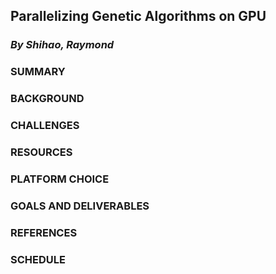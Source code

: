 ## Parallelizing Genetic Algorithms on GPU
### _By Shihao, Raymond_

### SUMMARY


### BACKGROUND

### CHALLENGES


### RESOURCES


### PLATFORM CHOICE


### GOALS AND DELIVERABLES



### REFERENCES



### SCHEDULE

